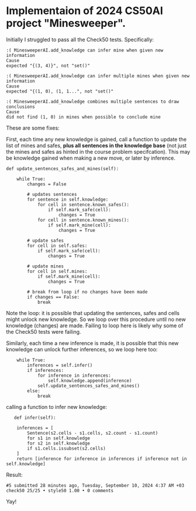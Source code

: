 # Implementaion of 2024 CS50AI project "Minesweeper".

Initially I struggled to pass all the Check50 tests. Specifically:

    :( MinesweeperAI.add_knowledge can infer mine when given new information
    Cause
    expected "{(3, 4)}", not "set()"

    :( MinesweeperAI.add_knowledge can infer multiple mines when given new information
    Cause
    expected "{(1, 0), (1, 1...", not "set()"

    :( MinesweeperAI.add_knowledge combines multiple sentences to draw conclusions
    Cause
    did not find (1, 0) in mines when possible to conclude mine

These are some fixes:

First, each time any new knowledge is gained, call a function to update the list of mines and safes, **plus all sentences in the knowledge base** (not just the mines and safes as hinted in the course problem specifcation). This may be knowledge gained when making a new move, or later by inference.

    def update_sentences_safes_and_mines(self):
     
        while True:
            changes = False

            # updates sentences
            for sentence in self.knowledge:
                for cell in sentence.known_safes():
                    if self.mark_safe(cell):
                        changes = True
                for cell in sentence.known_mines():
                    if self.mark_mine(cell):
                        changes = True

            # update safes
            for cell in self.safes:
                if self.mark_safe(cell):
                    changes = True

            # update mines
            for cell in self.mines:
                if self.mark_mine(cell):
                    changes = True

            # break from loop if no changes have been made
            if changes == False:
                break

Note the loop: it is possible that updating the sentences, safes and cells might unlock new knowledge. So we loop over this procedure until no new knowledge (changes) are made. Failing to loop here is likely why some of the Check50 tests were failing.

Similarly, each time a new inference is made, it is possible that this new knowledge can unlock further inferences, so we loop here too:

        while True:
            inferences = self.infer()
            if inferences:
                for inference in inferences:
                    self.knowledge.append(inference)
                self.update_sentences_safes_and_mines()
            else:
                break

calling a function to infer new knowledge:

       def infer(self):

        inferences = [
            Sentence(s2.cells - s1.cells, s2.count - s1.count)
            for s1 in self.knowledge
            for s2 in self.knowledge
            if s1.cells.issubset(s2.cells)
        ]
        return [inference for inference in inferences if inference not in self.knowledge]


Result:

    #5 submitted 28 minutes ago, Tuesday, September 10, 2024 4:37 AM +03
    check50 25/25 • style50 1.00 • 0 comments
    
Yay!


   


